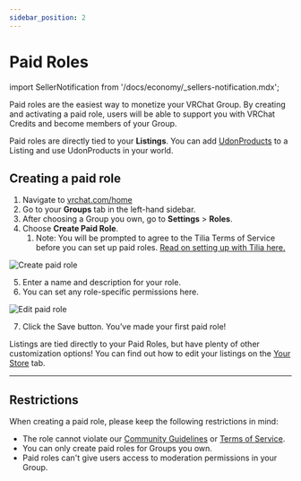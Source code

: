 ```yaml
---
sidebar_position: 2
---
```


# Paid Roles

import SellerNotification from '/docs/economy/_sellers-notification.mdx';

<SellerNotification/>

Paid roles are the easiest way to monetize your VRChat Group. By creating and activating a paid role, users will be able to support you with VRChat Credits and become members of your Group. 

Paid roles are directly tied to your **Listings**. You can add [UdonProducts](/economy/products/udon) to a Listing and use UdonProducts in your world.
## Creating a paid role

1. Navigate to [vrchat.com/home](https://vrchat.com/home)
2. Go to your **Groups** tab in the left-hand sidebar.
3. After choosing a Group you own, go to **Settings** > **Roles**.
4. Choose **Create Paid Role**.
    1. Note: You will be prompted to agree to the Tilia Terms of Service before you can set up paid roles. [Read on setting up with Tilia here.](/economy/getting-started)

![Create paid role](/img/economy/products/PaidRoles-CreatePaidRole.png "Click Create Paid Role")

5. Enter a name and description for your role.
6. You can set any role-specific permissions here.

![Edit paid role](/img/economy/products/PaidRoles-EditPaidRole.png "Click Edit Paid Role")

7. Click the Save button. You’ve made your first paid role!

Listings are tied directly to your Paid Roles, but have plenty of other customization options! You can find out how to edit your listings on the [Your Store](/economy/store) tab.


***
## Restrictions

When creating a paid role, please keep the following restrictions in mind: 

* The role cannot violate our [Community Guidelines](https://hello.vrchat.com/community-guidelines) or [Terms of Service](https://hello.vrchat.com/legal).
* You can only create paid roles for Groups you own.
* Paid roles can't give users access to moderation permissions in your Group.
